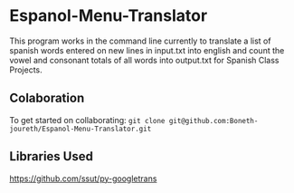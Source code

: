 # Espanol-Menu-Translator
This program works in the command line currently to translate a list of spanish words entered
on new lines in input.txt into english and count the vowel and consonant totals of all words into output.txt for Spanish Class Projects.

## Colaboration
To get started on collaborating:
`git clone git@github.com:Boneth-joureth/Espanol-Menu-Translator.git`

## Libraries Used
https://github.com/ssut/py-googletrans

